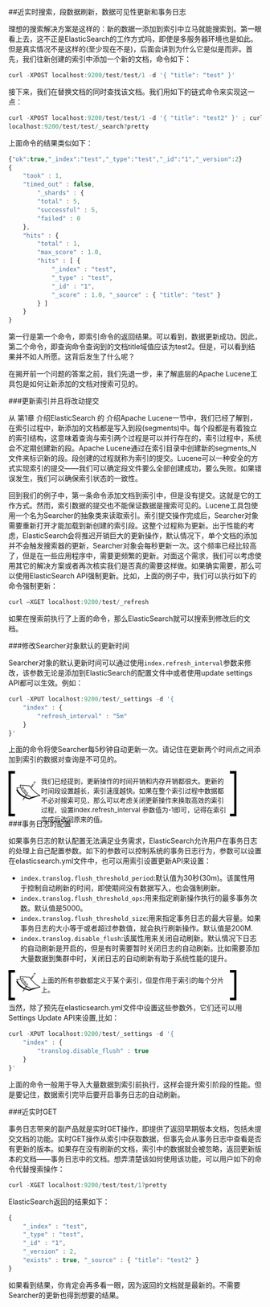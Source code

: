 ##近实时搜索，段数据刷新，数据可见性更新和事务日志

理想的搜索解决方案是这样的：新的数据一添加到索引中立马就能搜索到。第一眼看上去，这不正是ElasticSearch的工作方式吗，即使是多服务器环境也是如此。但是真实情况不是这样的(至少现在不是)，后面会讲到为什么它是似是而非。首先，我们往新创建的索引中添加一个新的文档，命令如下：
```javascript
curl -XPOST localhost:9200/test/test/1 -d '{ "title": "test" }'
```
接下来，我们在替换文档的同时查找该文档。我们用如下的链式命令来实现这一点：
```javascript
curl -XPOST localhost:9200/test/test/1 -d '{ "title": "test2" }' ; curl
localhost:9200/test/test/_search?pretty
```
上面命令的结果类似如下：
```javascript
{"ok":true,"_index":"test","_type":"test","_id":"1","_version":2}
{
    "took" : 1,
    "timed_out" : false,
        "_shards" : {
        "total" : 5,
        "successful" : 5,
        "failed" : 0
    },
    "hits" : {
        "total" : 1,
        "max_score" : 1.0,
        "hits" : [ {
            "_index" : "test",
            "_type" : "test",
            "_id" : "1",
            "_score" : 1.0, "_source" : { "title": "test" }
        } ]
    }
}
```
第一行是第一个命令，即索引命令的返回结果。可以看到，数据更新成功。因此，第二个命令，即查询命令查询到的文档title域值应该为test2。但是，可以看到结果并不如人所愿。这背后发生了什么呢？

在揭开前一个问题的答案之前，我们先退一步，来了解底层的Apache Lucene工具包是如何让新添加的文档对搜索可见的。

###更新索引并且将改动提交

从 第1章 介绍ElasticSearch 的 介绍Apache Lucene一节中，我们已经了解到，在索引过程中，新添加的文档都是写入到段(segments)中。每个段都是有着独立的索引结构，这意味着查询与索引两个过程是可以并行存在的，索引过程中，系统会不定期创建新的段。Apache Lucene通过在索引目录中创建新的segments_N文件来标识新的段。段创建的过程就称为索引的提交。Lucene可以一种安全的方式实现索引的提交——我们可以确定段文件要么全部创建成功，要么失败。如果错误发生，我们可以确保索引状态的一致性。

回到我们的例子中，第一条命令添加文档到索引中，但是没有提交。这就是它的工作方式。然而，索引数据的提交也不能保证数据是搜索可见的。Lucene工具包使用一个名为Searcher的抽象类来读取索引。索引提交操作完成后，Searcher对象需要重新打开才能加载到新创建的索引段。这整个过程称为更新。出于性能的考虑，ElasticSearch会将推迟开销巨大的更新操作，默认情况下，单个文档的添加并不会触发搜索器的更新，Searcher对象会每秒更新一次。这个频率已经比较高了，但是在一些应用程序中，需要更频繁的更新。对面这个需求，我们可以考虑使用其它的解决方案或者再次核实我们是否真的需要这样做。如果确实需要，那么可以使用ElasticSearch API强制更新。比如，上面的例子中，我们可以执行如下的命令强制更新：
```javascript
curl –XGET localhost:9200/test/_refresh
```
如果在搜索前执行了上面的命令，那么ElasticSearch就可以搜索到修改后的文档。

###修改Searcher对象默认的更新时间

Searcher对象的默认更新时间可以通过使用`index.refresh_interval`参数来修改，该参数无论是添加到ElasticSearch的配置文件中或者使用update settings API都可以生效。例如：
```javascript
curl -XPUT localhost:9200/test/_settings -d '{
    "index" : {
        "refresh_interval" : "5m"
    }
}'
```
上面的命令将使Searcher每5秒钟自动更新一次。请记住在更新两个时间点之间添加到索引的数据对查询是不可见的。


<!-- note structure -->
<div style="height:80px;width:90%;position:relative;">
<div style="width:13px;height:100%; background:black; position:absolute;padding:5px 0 5px 0;">
<img src="../notes/lm.png" height="100%" width="13px"/>
</div>
<div style="width:51px;height:100%;position:absolute; left:13px; text-align:center; font-size:0;">
<img src="../notes/pixel.gif" style="height:100%; width:1px; vertical-align:middle;"/>
<img src="../notes/note.png" style="vertical-align:middle;"/>
</div>
<div style="height:100%;position:absolute;left:65px;right:13px;">
<p style="font-size:13px;margin-top:10px;">
我们已经提到，更新操作的时间开销和内存开销都很大。更新的时间段设置越长，索引速度越快。如果在整个索引过程中数据都不必对搜索可见，那么可以考虑关闭更新操作来换取高效的索引过程，设置index.refresh_interval 参数值为-1即可，记得在索引完成后改回原来的值。
</p>
</div>
<div style="width:13px;height:100%;background:black;position:absolute;right:0px;padding:5px 0 5px 0;">
<img src="../notes/rm.png" height="100%" width="13px"/>
</div>
</div>  <!-- end of note structure -->

###事务日志的配置

如果事务日志的默认配置无法满足业务需求，ElasticSearch允许用户在事务日志的处理上自己配置参数。如下的参数可以控制系统的事务日志行为，参数可以设置在elasticsearch.yml文件中，也可以用索引设置更新API来设置：
* `index.translog.flush_threshold_period`:默认值为30秒(30m)。该属性用于控制自动刷新的时间，即使期间没有数据写入，也会强制刷新。
* `index.translog.flush_threshold_ops`:用来指定刷新操作执行的最多事务次数。默认值是5000。
* `index.translog.flush_threshold_size`:用来指定事务日志的最大容量。如果事务日志的大小等于或者超过参数值，就会执行刷新操作。默认值是200M.
* `index.translog.disable_flush`:该属性用来关闭自动刷新。默认情况下日志的自动刷新是开启的，但是有时需要暂时关闭日志的自动刷新。比如需要添加大量数据到集群中时，关闭日志的自动刷新有助于系统性能的提升。

<!-- note structure -->
<div style="height:50px;width:90%;position:relative;">
<div style="width:13px;height:100%; background:black; position:absolute;padding:5px 0 5px 0;">
<img src="../notes/lm.png" height="100%" width="13px"/>
</div>
<div style="width:51px;height:100%;position:absolute; left:13px; text-align:center; font-size:0;">
<img src="../notes/pixel.gif" style="height:100%; width:1px; vertical-align:middle;"/>
<img src="../notes/note.png" style="vertical-align:middle;"/>
</div>
<div style="height:100%;position:absolute;left:65px;right:13px;">
<p style="font-size:13px;margin-top:10px;">
上面的所有参数都定义于某个索引，但是作用于索引的每个分片上。
</p>
</div>
<div style="width:13px;height:100%;background:black;position:absolute;right:0px;padding:5px 0 5px 0;">
<img src="../notes/rm.png" height="100%" width="13px"/>
</div>
</div>  <!-- end of note structure -->

当然，除了预先在elasticsearch.yml文件中设置这些参数外，它们还可以用Settings Update API来设置,比如：
```javascript
curl -XPUT localhost:9200/test/_settings -d '{
    "index" : {
        "translog.disable_flush" : true
    }
}'
```
上面的命令一般用于导入大量数据到索引前执行，这样会提升索引阶段的性能。但是要记住，数据索引完毕后要开启事务日志的自动刷新。

###近实时GET

事务日志带来的副产品就是实时GET操作，即提供了返回早期版本文档，包括未提交文档的功能。实时GET操作从索引中获取数据，但事先会从事务日志中查看是否有更新的版本。如果存在没有刷新的文档，索引中的数据就会被忽略，返回更新版本的文档——事务日志中的文档。想弄清楚该如何使用该功能，可以用户如下的命令代替搜索操作：
```javascript
curl -XGET localhost:9200/test/test/1?pretty
```
ElasticSearch返回的结果如下：
```javascript
{
    "_index" : "test",
    "_type" : "test",
    "_id" : "1",
    "_version" : 2,
    "exists" : true, "_source" : { "title": "test2" }
}
```
如果看到结果，你肯定会再多看一眼，因为返回的文档就是最新的。不需要Searcher的更新也得到想要的结果。
